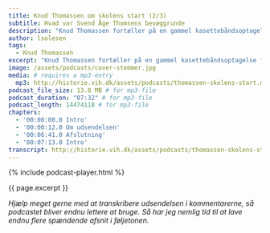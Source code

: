 ```yaml
---
title: Knud Thomassen om skolens start (2/3)
subtitle: Hvad var Svend Åge Thomsens bevæggrunde
description: "Knud Thomassen fortæller på en gammel kasettebåndsoptagelse fra arkivet om Svend Åge Thomsens baggrund for at starte skolen."
author: lsolesen
tags:
  - Knud Thomassen
excerpt: "Knud Thomassen fortæller på en gammel kasettebåndsoptagelse fra arkivet om Svend Åge Thomsens baggrund for at starte skolen."
image: /assets/podcasts/cover-stemmer.jpg
media: # requires a mp3-entry
  mp3: http://historie.vih.dk/assets/podcasts/thomassen-skolens-start.mp3
podcast_file_size: 13.8 MB # for mp3-file
podcast_duration: "07:32" # for mp3-file
podcast_length: 14474118 # for mp3-file
chapters:
  - '00:00:00.0 Intro'
  - '00:00:12.0 Om udsendelsen'
  - '00:06:41.0 Afslutning'
  - '00:07:13.0 Intro'
transcript: http://historie.vih.dk/assets/podcasts/thomassen-skolens-start.txt
---
```


{% include podcast-player.html %}

{{ page.excerpt }}

_Hjælp meget gerne med at transkribere udsendelsen i kommentarerne, så podcastet bliver endnu lettere at bruge. Så har jeg nemlig tid til at lave endnu flere spændende afsnit i føljetonen._
